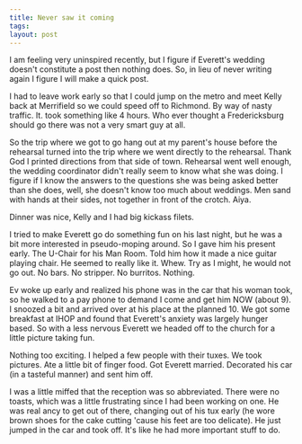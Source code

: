 ```yaml
---
title: Never saw it coming
tags: 
layout: post
---
```

I am feeling very uninspired recently, but I figure if Everett's wedding doesn't constitute a post then nothing does.  So, in lieu of never writing again I figure I will make a quick post.



I had to leave work early so that I could jump on the metro and meet Kelly back at Merrifield so we could speed off to Richmond.  By way of nasty traffic.  It. took something like 4 hours.  Who ever thought a Fredericksburg should go there was not a very smart guy at all. 



So the trip where we got to go hang out at my parent's house before the rehearsal turned into the trip where we went directly to the rehearsal.  Thank God I printed directions from that side of town.  Rehearsal went well enough, the wedding coordinator didn't really seem to know what she was doing. I figure if I know the answers to the questions she was being asked better than she does, well, she doesn't know too much about weddings.  Men sand with hands at their sides, not together in front of the crotch. Aiya. 



Dinner was nice, Kelly and I had big kickass filets.  



I tried to make Everett go do something fun on his last night, but he was a bit more interested in pseudo-moping around.  So I gave him his present early.  The U-Chair for his Man Room.  Told him how it made a nice guitar playing chair.  He seemed to really like it.  Whew.  Try as I might, he would not go out.  No bars. No stripper. No burritos.  Nothing.



Ev woke up early and realized his phone was in the car that his woman took, so he walked to a pay phone to demand I come and get him NOW (about 9).  I snoozed a bit and arrived over at his place at the planned 10.  We got some breakfast at IHOP and found that Everett's anxiety was largely hunger based.  So with a less nervous Everett we headed off to the church for a little picture taking fun.  



Nothing too exciting.  I helped a few people with their tuxes.  We took pictures.  Ate a little bit of finger food.  Got Everett married.  Decorated his car (in a tasteful manner) and sent him off.  



I was a little miffed that the reception was so abbreviated.  There were no toasts, which was a little frustrating since I had been working on one.  He was real ancy to get out of there, changing out of his tux early (he wore brown shoes for the cake cutting 'cause his feet are too delicate).  He just jumped in the car and took off.  It's like he had more important stuff to do.
